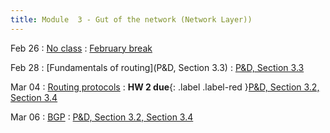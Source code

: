 ```yaml
---
title: Module  3 - Gut of the network (Network Layer))
---
```


Feb 26
: [No class]()
  : [February break]()

Feb 28
: [Fundamentals of routing](P&D, Section 3.3) 
  : [P&D, Section 3.3]()

Mar 04
: [Routing protocols]()
  : **HW 2 due**{: .label .label-red }[P&D, Section 3.2, Section 3.4]()

Mar 06
: [BGP]()
  : [P&D, Section 3.2, Section 3.4]()
